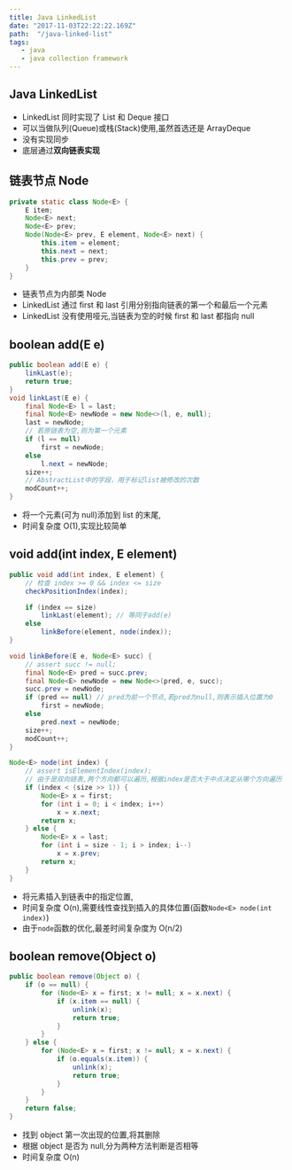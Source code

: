 ```yaml
---
title: Java LinkedList
date: "2017-11-03T22:22:22.169Z"
path:  "/java-linked-list"
tags:
   - java
   - java collection framework
---
```


## Java LinkedList

* LinkedList 同时实现了 List 和 Deque 接口
* 可以当做队列(Queue)或栈(Stack)使用,虽然首选还是 ArrayDeque
* 没有实现同步
* 底层通过**双向链表实现**

## 链表节点 Node

```java
private static class Node<E> {
    E item;
    Node<E> next;
    Node<E> prev;
    Node(Node<E> prev, E element, Node<E> next) {
        this.item = element;
        this.next = next;
        this.prev = prev;
    }
}
```

* 链表节点为内部类 Node
* LinkedList 通过 first 和 last 引用分别指向链表的第一个和最后一个元素
* LinkedList 没有使用哑元,当链表为空的时候 first 和 last 都指向 null

## boolean add(E e)

```java
public boolean add(E e) {
    linkLast(e);
    return true;
}
void linkLast(E e) {
    final Node<E> l = last;
    final Node<E> newNode = new Node<>(l, e, null);
    last = newNode;
    // 若原链表为空,则为第一个元素
    if (l == null)
        first = newNode;
    else
        l.next = newNode;
    size++;
    // AbstractList中的字段，用于标记list被修改的次数
    modCount++;
}
```

* 将一个元素(可为 null)添加到 list 的末尾,
* 时间复杂度 O(1),实现比较简单

## void add(int index, E element)

```java
public void add(int index, E element) {
    // 检查 index >= 0 && index <= size
    checkPositionIndex(index);

    if (index == size)
        linkLast(element); // 等同于add(e)
    else
        linkBefore(element, node(index));
}

void linkBefore(E e, Node<E> succ) {
    // assert succ != null;
    final Node<E> pred = succ.prev;
    final Node<E> newNode = new Node<>(pred, e, succ);
    succ.prev = newNode;
    if (pred == null) // pred为前一个节点,若pred为null,则表示插入位置为0
        first = newNode;
    else
        pred.next = newNode;
    size++;
    modCount++;
}

Node<E> node(int index) {
    // assert isElementIndex(index);
    // 由于是双向链表,两个方向都可以遍历,根据index是否大于中点决定从哪个方向遍历
    if (index < (size >> 1)) {
        Node<E> x = first;
        for (int i = 0; i < index; i++)
            x = x.next;
        return x;
    } else {
        Node<E> x = last;
        for (int i = size - 1; i > index; i--)
            x = x.prev;
        return x;
    }
}
```

* 将元素插入到链表中的指定位置,
* 时间复杂度 O(n),需要线性查找到插入的具体位置(函数`Node<E> node(int index)`)
* 由于`node`函数的优化,最差时间复杂度为 O(n/2)

## boolean remove(Object o)

```java
public boolean remove(Object o) {
    if (o == null) {
        for (Node<E> x = first; x != null; x = x.next) {
            if (x.item == null) {
                unlink(x);
                return true;
            }
        }
    } else {
        for (Node<E> x = first; x != null; x = x.next) {
            if (o.equals(x.item)) {
                unlink(x);
                return true;
            }
        }
    }
    return false;
}
```

* 找到 object 第一次出现的位置,将其删除
* 根据 object 是否为 null,分为两种方法判断是否相等
* 时间复杂度 O(n)
